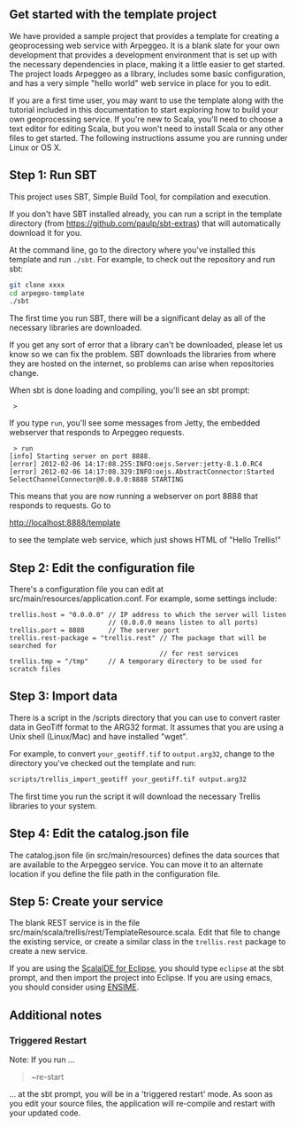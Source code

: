 ## Get started with the template project

We have provided a sample project that provides a template for creating a 
geoprocessing web service with Arpeggeo.  It is a blank 
slate for your own 
development that provides a development environment that is set up
with the necessary dependencies in place, making it a little easier to get started.  
The project loads Arpeggeo as a
library, includes some basic configuration, and has a very simple "hello world" 
web service in place for you 
to edit.

If you are a first time user, you may want to use the template along with the tutorial
included in this documentation to start exploring how to build your own geoprocessing service.  If you're new to Scala, you'll need to choose a text editor for editing Scala, but
you won't need to install Scala or any other files to get started.  The following 
instructions assume you are running under Linux or OS X.

## Step 1: Run SBT

This project uses SBT, Simple Build Tool, for compilation and execution.

If you don't have SBT installed already, you can run a script in the template
directory (from https://github.com/paulp/sbt-extras) that will automatically download it for you.

At the command line, go to the directory where you've installed this template
and run <code>./sbt</code>.  For example, to check out the repository and run sbt:

```bash
git clone xxxx
cd arpegeo-template
./sbt
```

The first time you run SBT, there will be a significant delay as all of the
necessary libraries are downloaded.

If you get any sort of error that a library can't be downloaded, please let us 
know so we can fix the problem.  SBT downloads the libraries from where they
are hosted on the internet, so problems can arise when repositories change.  

When sbt is done loading and compiling, you'll see an sbt prompt:

``` 
 >
```
If you type <code>run</code>, you'll see some messages from Jetty, the embedded webserver that responds to Arpeggeo requests. 

```
 > run
[info] Starting server on port 8888.
[error] 2012-02-06 14:17:08.255:INFO:oejs.Server:jetty-8.1.0.RC4
[error] 2012-02-06 14:17:08.329:INFO:oejs.AbstractConnector:Started SelectChannelConnector@0.0.0.0:8888 STARTING
```

This means that you are now running a webserver on port 8888 that responds to
requests.  Go to 

[http://localhost:8888/template](http://localhost:8888/template)

to see the template web service, which just shows HTML of "Hello Trellis!"

## Step 2: Edit the configuration file

There's a configuration file you can edit at src/main/resources/application.conf.  For example, some settings include:

```
trellis.host = "0.0.0.0" // IP address to which the server will listen
                         // (0.0.0.0 means listen to all ports)
trellis.port = 8888      // The server port 
trellis.rest-package = "trellis.rest" // The package that will be searched for
                                      // for rest services
trellis.tmp = "/tmp"     // A temporary directory to be used for scratch files
```

## Step 3: Import data

There is a script in the /scripts directory that you can use to convert raster data in
GeoTiff format to the ARG32 format.  It assumes that you are using a Unix shell (Linux/Mac) and have installed "wget".

For example, to convert ```your_geotiff.tif``` to ```output.arg32```, change to the
directory you've checked out the template and run:

```bash
scripts/trellis_import_geotiff your_geotiff.tif output.arg32
```

The first time you run the script it will download the necessary Trellis libraries to your
system.

## Step 4: Edit the catalog.json file

The catalog.json file (in src/main/resources) defines the data sources that are
available to the Arpeggeo service.  You can move it to an alternate location if you
define the file path in the configuration file.

## Step 5: Create your service

The blank REST service is in the file src/main/scala/trellis/rest/TemplateResource.scala.  Edit that file to change the existing service, or create a similar 
class in the ``trellis.rest`` package to create a new service.

If you are using the [ScalaIDE for Eclipse](http://scala-ide.org/), you should
type <code>eclipse</code> at the sbt prompt, and then import the project into Eclipse.
If you are using emacs, you should consider using [ENSIME](https://github.com/aemoncannon/ensime). 

## Additional notes

### Triggered Restart

Note: If you run ... 

 > ~re-start

... at the sbt prompt, you will be in a 'triggered restart' mode.  As soon
as you edit your source files, the application will re-compile and restart 
with your updated code. 

